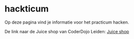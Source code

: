 # hackticum
Op deze pagina vind je informatie voor het practicum hacken.

De link naar de Juice shop van CoderDojo Leiden: [Juice shop](http://juice-shop-coderdojo-leiden.westeurope.azurecontainer.io:3000/)

